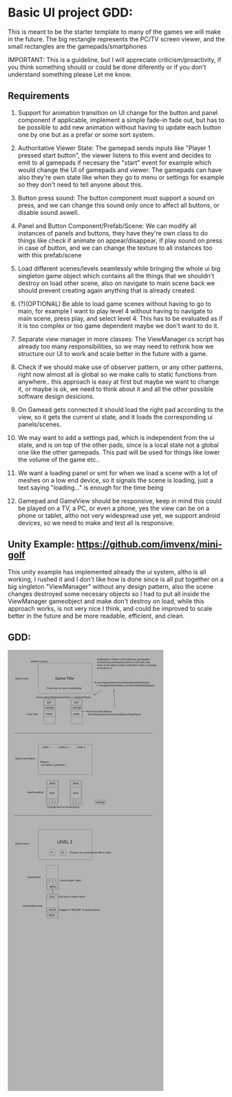 # Basic UI project GDD:

This is meant to be the starter template to many of the games we will make in the future. The big rectangle represents the PC/TV screen viewer, and the small rectangles are the gamepads/smartphones 

IMPORTANT: This is a guideline, but I will appreciate criticism/proactivity, if you think something should or could be done diferently or if you don't understand something please Let me know.

## Requirements

1. Support for animation transition on UI change for the button and panel component if applicable, implement a simple fade-in fade out, but has to be possible to add new animation without having to update each button one by one but as a prefar or some sort system.

2. Authoritative Viewer State: The gamepad sends inputs like "Player 1 pressed start button", the viewer listens to this event and decides to emit to al gamepads if necesary the "start" event for example which would change the UI of gamepads and viewer. The gamepads can have also they're own state like when they go to menu or settings for example so they don't need to tell anyone about this.

3. Button press sound: The button component must support a sound on press, and we can change this sound only once to affect all buttons, or disable sound aswell.

4. Panel and Button Component/Prefab/Scene: We can modify all instances of panels and buttons, they have they're own class to do things like check if animate on appear/disappear, if play sound on press in case of button, and we can change the texture to all instances too with this prefab/scene

5. Load different scenes/levels seamlessly while bringing the whole ui big singleton game object which contains all the things that we shouldn't destroy on load other scene, also on navigate to main scene back we should prevent creating again anything that is already created.

6. (?)(OPTIONAL) Be able to load game scenes without having to go to main, for example I want to play level 4 without having to navigate to main scene, press play, and select level 4. This has to be evaluated as if it is too complex or too game dependent maybe we don't want to do it.

7. Separate view manager in more classes: The ViewManager.cs script has already too many responsibilities, so we may need to rethink how we structure our UI to work and scale better in the future with a game.

8. Check if we should make use of observer pattern, or any other patterns, right now almost all is global so we make calls to static functions from anywhere.. this approach is easy at first but maybe we want to change it, or maybe is ok, we need to think about it and all the other possible software design desicions.

9. On Gamead gets connected it should load the right pad according to the view, so it gets the current ui state, and it loads the corresponding ui panels/scenes.

10. We may want to add a settings pad, which is independent from the ui state, and is on top of the other pads, since is a local state not a global one like the other gamepads. This pad will be used for things like lower the volume of the game etc..

11. We want a loading panel or smt for when we load a scene with a lot of meshes on a low end device, so it signals the scene is loading, just a text saying "loading..." is enough for the time being

12. Gamepad and GameView should be responsive, keep in mind this could be played on a TV, a PC, or even a phone, yes the view can be on a phone or tablet, altho not very widespread use yet, we support android devices, so we need to make and test all is responsive. 



## Unity Example: https://github.com/imvenx/mini-golf

This unity example has implemented already the ui system, altho is all working, I rushed it and I don't like how is done since is all put together on a big singleton "ViewManager" without any design pattern, also the scene changes destroyed some necesary objects so I had to put all inside the ViewManager gameobject and make don't destroy on load, while this approach works, is not very nice I think, and could be improved to scale better in the future and be more readable, efficient, and clean.

## GDD: 

<img src="./basic-ui.svg" />